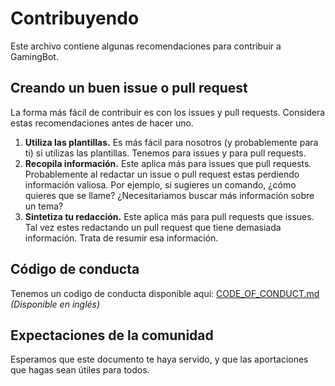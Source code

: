 # Contribuyendo
Este archivo contiene algunas recomendaciones para contribuir a GamingBot.
## Creando un buen issue o pull request 
La forma más fácil de contribuir es con los issues y pull requests. Considera estas recomendaciones antes de hacer uno.
1. **Utiliza las plantillas.** Es más fácil para nosotros (y probablemente para ti) si utilizas las plantillas. Tenemos para issues y para pull requests.
2. **Recopila información.** Este aplica más para issues que pull requests. Probablemente al redactar un issue o pull request estas perdiendo información valiosa. Por ejemplo, si sugieres un comando, ¿cómo quieres que se llame? ¿Necesitariamos buscar más información sobre un tema?
3. **Sintetiza tu redacción.** Este aplica más para pull requests que issues. Tal vez estes redactando un pull request que tiene demasiada información. Trata de resumir esa información.
## Código de conducta
Tenemos un codigo de conducta disponible aquí: [CODE_OF_CONDUCT.md](https://github.com/Realex78/GamingBot/blob/master/CODE_OF_CONDUCT.md) *(Disponible en inglés)*
## Expectaciones de la comunidad
Esperamos que este documento te haya servido, y que las aportaciones que hagas sean útiles para todos.
